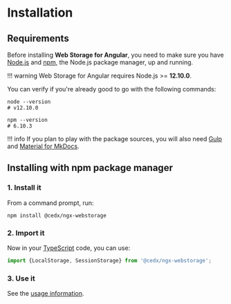 # Installation

## Requirements
Before installing **Web Storage for Angular**, you need to make sure you have [Node.js](https://nodejs.org)
and [npm](https://www.npmjs.com), the Node.js package manager, up and running.

!!! warning
    Web Storage for Angular requires Node.js >= **12.10.0**.

You can verify if you're already good to go with the following commands:

```shell
node --version
# v12.10.0

npm --version
# 6.10.3
```

!!! info
    If you plan to play with the package sources, you will also need
    [Gulp](https://gulpjs.com) and [Material for MkDocs](https://squidfunk.github.io/mkdocs-material).

## Installing with npm package manager

### 1. Install it
From a command prompt, run:

```shell
npm install @cedx/ngx-webstorage
```

### 2. Import it
Now in your [TypeScript](https://www.typescriptlang.org) code, you can use:

```typescript
import {LocalStorage, SessionStorage} from '@cedx/ngx-webstorage';
```

### 3. Use it
See the [usage information](usage/api.md).

